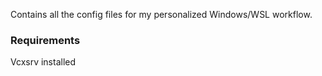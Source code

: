 Contains all the config files for my personalized Windows/WSL workflow.

### Requirements ###
Vcxsrv installed 
